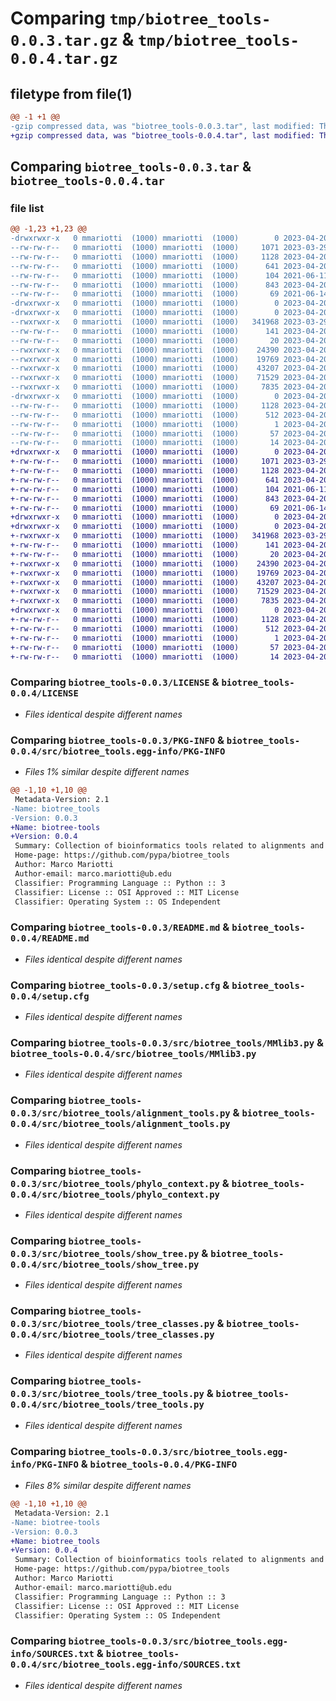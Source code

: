 # Comparing `tmp/biotree_tools-0.0.3.tar.gz` & `tmp/biotree_tools-0.0.4.tar.gz`

## filetype from file(1)

```diff
@@ -1 +1 @@
-gzip compressed data, was "biotree_tools-0.0.3.tar", last modified: Thu Apr 20 20:27:26 2023, max compression
+gzip compressed data, was "biotree_tools-0.0.4.tar", last modified: Thu Apr 20 20:50:04 2023, max compression
```

## Comparing `biotree_tools-0.0.3.tar` & `biotree_tools-0.0.4.tar`

### file list

```diff
@@ -1,23 +1,23 @@
-drwxrwxr-x   0 mmariotti  (1000) mmariotti  (1000)        0 2023-04-20 20:27:26.897431 biotree_tools-0.0.3/
--rw-rw-r--   0 mmariotti  (1000) mmariotti  (1000)     1071 2023-03-29 13:25:29.000000 biotree_tools-0.0.3/LICENSE
--rw-rw-r--   0 mmariotti  (1000) mmariotti  (1000)     1128 2023-04-20 20:27:26.897431 biotree_tools-0.0.3/PKG-INFO
--rw-rw-r--   0 mmariotti  (1000) mmariotti  (1000)      641 2023-04-20 20:13:16.000000 biotree_tools-0.0.3/README.md
--rw-rw-r--   0 mmariotti  (1000) mmariotti  (1000)      104 2021-06-11 14:00:42.000000 biotree_tools-0.0.3/pyproject.toml
--rw-rw-r--   0 mmariotti  (1000) mmariotti  (1000)      843 2023-04-20 20:27:26.901431 biotree_tools-0.0.3/setup.cfg
--rw-rw-r--   0 mmariotti  (1000) mmariotti  (1000)       69 2021-06-14 10:13:07.000000 biotree_tools-0.0.3/setup.py
-drwxrwxr-x   0 mmariotti  (1000) mmariotti  (1000)        0 2023-04-20 20:27:26.897431 biotree_tools-0.0.3/src/
-drwxrwxr-x   0 mmariotti  (1000) mmariotti  (1000)        0 2023-04-20 20:27:26.897431 biotree_tools-0.0.3/src/biotree_tools/
--rwxrwxr-x   0 mmariotti  (1000) mmariotti  (1000)   341968 2023-03-29 13:48:02.000000 biotree_tools-0.0.3/src/biotree_tools/MMlib3.py
--rw-rw-r--   0 mmariotti  (1000) mmariotti  (1000)      141 2023-04-20 16:25:52.000000 biotree_tools-0.0.3/src/biotree_tools/__init__.py
--rw-rw-r--   0 mmariotti  (1000) mmariotti  (1000)       20 2023-04-20 20:27:07.000000 biotree_tools-0.0.3/src/biotree_tools/_version.py
--rwxrwxr-x   0 mmariotti  (1000) mmariotti  (1000)    24390 2023-04-20 16:23:51.000000 biotree_tools-0.0.3/src/biotree_tools/alignment_tools.py
--rwxrwxr-x   0 mmariotti  (1000) mmariotti  (1000)    19769 2023-04-20 16:22:01.000000 biotree_tools-0.0.3/src/biotree_tools/phylo_context.py
--rwxrwxr-x   0 mmariotti  (1000) mmariotti  (1000)    43207 2023-04-20 16:16:56.000000 biotree_tools-0.0.3/src/biotree_tools/show_tree.py
--rwxrwxr-x   0 mmariotti  (1000) mmariotti  (1000)    71529 2023-04-20 16:36:57.000000 biotree_tools-0.0.3/src/biotree_tools/tree_classes.py
--rwxrwxr-x   0 mmariotti  (1000) mmariotti  (1000)     7835 2023-04-20 16:14:04.000000 biotree_tools-0.0.3/src/biotree_tools/tree_tools.py
-drwxrwxr-x   0 mmariotti  (1000) mmariotti  (1000)        0 2023-04-20 20:27:26.897431 biotree_tools-0.0.3/src/biotree_tools.egg-info/
--rw-rw-r--   0 mmariotti  (1000) mmariotti  (1000)     1128 2023-04-20 20:27:26.000000 biotree_tools-0.0.3/src/biotree_tools.egg-info/PKG-INFO
--rw-rw-r--   0 mmariotti  (1000) mmariotti  (1000)      512 2023-04-20 20:27:26.000000 biotree_tools-0.0.3/src/biotree_tools.egg-info/SOURCES.txt
--rw-rw-r--   0 mmariotti  (1000) mmariotti  (1000)        1 2023-04-20 20:27:26.000000 biotree_tools-0.0.3/src/biotree_tools.egg-info/dependency_links.txt
--rw-rw-r--   0 mmariotti  (1000) mmariotti  (1000)       57 2023-04-20 20:27:26.000000 biotree_tools-0.0.3/src/biotree_tools.egg-info/requires.txt
--rw-rw-r--   0 mmariotti  (1000) mmariotti  (1000)       14 2023-04-20 20:27:26.000000 biotree_tools-0.0.3/src/biotree_tools.egg-info/top_level.txt
+drwxrwxr-x   0 mmariotti  (1000) mmariotti  (1000)        0 2023-04-20 20:50:04.019035 biotree_tools-0.0.4/
+-rw-rw-r--   0 mmariotti  (1000) mmariotti  (1000)     1071 2023-03-29 13:25:29.000000 biotree_tools-0.0.4/LICENSE
+-rw-rw-r--   0 mmariotti  (1000) mmariotti  (1000)     1128 2023-04-20 20:50:04.019035 biotree_tools-0.0.4/PKG-INFO
+-rw-rw-r--   0 mmariotti  (1000) mmariotti  (1000)      641 2023-04-20 20:13:16.000000 biotree_tools-0.0.4/README.md
+-rw-rw-r--   0 mmariotti  (1000) mmariotti  (1000)      104 2021-06-11 14:00:42.000000 biotree_tools-0.0.4/pyproject.toml
+-rw-rw-r--   0 mmariotti  (1000) mmariotti  (1000)      843 2023-04-20 20:50:04.019035 biotree_tools-0.0.4/setup.cfg
+-rw-rw-r--   0 mmariotti  (1000) mmariotti  (1000)       69 2021-06-14 10:13:07.000000 biotree_tools-0.0.4/setup.py
+drwxrwxr-x   0 mmariotti  (1000) mmariotti  (1000)        0 2023-04-20 20:50:04.015035 biotree_tools-0.0.4/src/
+drwxrwxr-x   0 mmariotti  (1000) mmariotti  (1000)        0 2023-04-20 20:50:04.015035 biotree_tools-0.0.4/src/biotree_tools/
+-rwxrwxr-x   0 mmariotti  (1000) mmariotti  (1000)   341968 2023-03-29 13:48:02.000000 biotree_tools-0.0.4/src/biotree_tools/MMlib3.py
+-rw-rw-r--   0 mmariotti  (1000) mmariotti  (1000)      141 2023-04-20 16:25:52.000000 biotree_tools-0.0.4/src/biotree_tools/__init__.py
+-rw-rw-r--   0 mmariotti  (1000) mmariotti  (1000)       20 2023-04-20 20:49:13.000000 biotree_tools-0.0.4/src/biotree_tools/_version.py
+-rwxrwxr-x   0 mmariotti  (1000) mmariotti  (1000)    24390 2023-04-20 16:23:51.000000 biotree_tools-0.0.4/src/biotree_tools/alignment_tools.py
+-rwxrwxr-x   0 mmariotti  (1000) mmariotti  (1000)    19769 2023-04-20 16:22:01.000000 biotree_tools-0.0.4/src/biotree_tools/phylo_context.py
+-rwxrwxr-x   0 mmariotti  (1000) mmariotti  (1000)    43207 2023-04-20 16:16:56.000000 biotree_tools-0.0.4/src/biotree_tools/show_tree.py
+-rwxrwxr-x   0 mmariotti  (1000) mmariotti  (1000)    71529 2023-04-20 16:36:57.000000 biotree_tools-0.0.4/src/biotree_tools/tree_classes.py
+-rwxrwxr-x   0 mmariotti  (1000) mmariotti  (1000)     7835 2023-04-20 16:14:04.000000 biotree_tools-0.0.4/src/biotree_tools/tree_tools.py
+drwxrwxr-x   0 mmariotti  (1000) mmariotti  (1000)        0 2023-04-20 20:50:04.019035 biotree_tools-0.0.4/src/biotree_tools.egg-info/
+-rw-rw-r--   0 mmariotti  (1000) mmariotti  (1000)     1128 2023-04-20 20:50:04.000000 biotree_tools-0.0.4/src/biotree_tools.egg-info/PKG-INFO
+-rw-rw-r--   0 mmariotti  (1000) mmariotti  (1000)      512 2023-04-20 20:50:04.000000 biotree_tools-0.0.4/src/biotree_tools.egg-info/SOURCES.txt
+-rw-rw-r--   0 mmariotti  (1000) mmariotti  (1000)        1 2023-04-20 20:50:04.000000 biotree_tools-0.0.4/src/biotree_tools.egg-info/dependency_links.txt
+-rw-rw-r--   0 mmariotti  (1000) mmariotti  (1000)       57 2023-04-20 20:50:04.000000 biotree_tools-0.0.4/src/biotree_tools.egg-info/requires.txt
+-rw-rw-r--   0 mmariotti  (1000) mmariotti  (1000)       14 2023-04-20 20:50:04.000000 biotree_tools-0.0.4/src/biotree_tools.egg-info/top_level.txt
```

### Comparing `biotree_tools-0.0.3/LICENSE` & `biotree_tools-0.0.4/LICENSE`

 * *Files identical despite different names*

### Comparing `biotree_tools-0.0.3/PKG-INFO` & `biotree_tools-0.0.4/src/biotree_tools.egg-info/PKG-INFO`

 * *Files 1% similar despite different names*

```diff
@@ -1,10 +1,10 @@
 Metadata-Version: 2.1
-Name: biotree_tools
-Version: 0.0.3
+Name: biotree-tools
+Version: 0.0.4
 Summary: Collection of bioinformatics tools related to alignments and phylogenetic trees
 Home-page: https://github.com/pypa/biotree_tools
 Author: Marco Mariotti
 Author-email: marco.mariotti@ub.edu
 Classifier: Programming Language :: Python :: 3
 Classifier: License :: OSI Approved :: MIT License
 Classifier: Operating System :: OS Independent
```

### Comparing `biotree_tools-0.0.3/README.md` & `biotree_tools-0.0.4/README.md`

 * *Files identical despite different names*

### Comparing `biotree_tools-0.0.3/setup.cfg` & `biotree_tools-0.0.4/setup.cfg`

 * *Files identical despite different names*

### Comparing `biotree_tools-0.0.3/src/biotree_tools/MMlib3.py` & `biotree_tools-0.0.4/src/biotree_tools/MMlib3.py`

 * *Files identical despite different names*

### Comparing `biotree_tools-0.0.3/src/biotree_tools/alignment_tools.py` & `biotree_tools-0.0.4/src/biotree_tools/alignment_tools.py`

 * *Files identical despite different names*

### Comparing `biotree_tools-0.0.3/src/biotree_tools/phylo_context.py` & `biotree_tools-0.0.4/src/biotree_tools/phylo_context.py`

 * *Files identical despite different names*

### Comparing `biotree_tools-0.0.3/src/biotree_tools/show_tree.py` & `biotree_tools-0.0.4/src/biotree_tools/show_tree.py`

 * *Files identical despite different names*

### Comparing `biotree_tools-0.0.3/src/biotree_tools/tree_classes.py` & `biotree_tools-0.0.4/src/biotree_tools/tree_classes.py`

 * *Files identical despite different names*

### Comparing `biotree_tools-0.0.3/src/biotree_tools/tree_tools.py` & `biotree_tools-0.0.4/src/biotree_tools/tree_tools.py`

 * *Files identical despite different names*

### Comparing `biotree_tools-0.0.3/src/biotree_tools.egg-info/PKG-INFO` & `biotree_tools-0.0.4/PKG-INFO`

 * *Files 8% similar despite different names*

```diff
@@ -1,10 +1,10 @@
 Metadata-Version: 2.1
-Name: biotree-tools
-Version: 0.0.3
+Name: biotree_tools
+Version: 0.0.4
 Summary: Collection of bioinformatics tools related to alignments and phylogenetic trees
 Home-page: https://github.com/pypa/biotree_tools
 Author: Marco Mariotti
 Author-email: marco.mariotti@ub.edu
 Classifier: Programming Language :: Python :: 3
 Classifier: License :: OSI Approved :: MIT License
 Classifier: Operating System :: OS Independent
```

### Comparing `biotree_tools-0.0.3/src/biotree_tools.egg-info/SOURCES.txt` & `biotree_tools-0.0.4/src/biotree_tools.egg-info/SOURCES.txt`

 * *Files identical despite different names*

